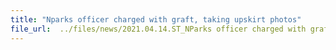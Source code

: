```yaml
---
title: "Nparks officer charged with graft, taking upskirt photos"
file_url:  ../files/news/2021.04.14.ST_NParks officer charged with graft, taking upskirt photos.pdf
---
```

